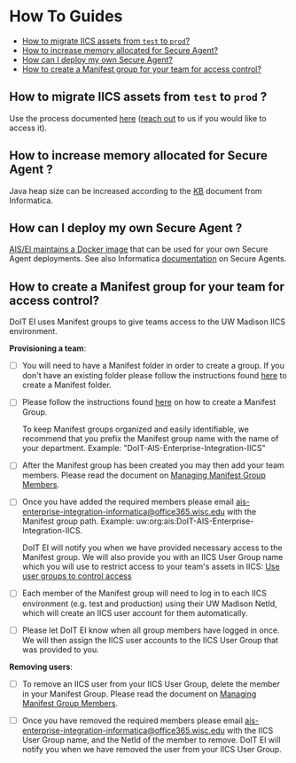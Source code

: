 # How To Guides

- [How to migrate IICS assets from `test` to `prod`?](#how-to-migrate-iics-assets-from-test-to-prod-)
- [How to increase memory allocated for Secure Agent?](#how-to-increase-memory-allocated-for-secure-agent-)
- [How can I deploy my own Secure Agent?](#how-can-i-deploy-my-own-secure-agent-)
- [How to create a Manifest group for your team for access control?](#how-to-create-a-manifest-group-for-your-team-for-access-control)

## How to migrate IICS assets from `test` to `prod` ?
[how-to-migrate]: #how-to-migrate-iics-assets-from-test-to-prod-
Use the process documented [here](https://git.doit.wisc.edu/interop/iics/iics-assets/blob/master/README.md) 
([reach out](../README.md) to us if you would like to access it).

## How to increase memory allocated for Secure Agent ?
[how-to-increase-mem]: #how-to-increase-memory-allocated-for-secure-agent-
Java heap size can be increased according to the [KB](https://kb.informatica.com/howto/6/Pages/17/336913.aspx) document from Informatica.

## How can I deploy my own Secure Agent ?
[which-firewall]: #how-can-i-deploy-my-own-secure-agent-
[AIS/EI maintains a Docker image](https://git.doit.wisc.edu/interop/iics/iics_secure_agent/blob/master/README.md#iics-secure-agent-docker-image) that can be used for your own Secure Agent deployments.
See also Informatica [documentation](https://docs.informatica.com/integration-cloud/cloud-platform/current-version/administrator/runtime-environments/secure-agents.html) on Secure Agents.

## How to create a Manifest group for your team for access control?
[manifest-group]: #how-to-create-a-manifest-group-for-your-team-for-access-control
DoIT EI uses Manifest groups to give teams access to the UW Madison IICS environment.

**Provisioning a team**:

* [ ] You will need to have a Manifest folder in order to create a group. If you don't have an existing folder please follow the instructions found [here](https://kb.wisc.edu/page.php?id=27783) to create a Manifest folder.

* [ ] Please follow the instructions found [here](https://kb.wisc.edu/page.php?id=25878) on how to create a Manifest Group.
    
    To keep Manifest groups organized and easily identifiable, we recommend that you prefix the Manifest group name with the name of your department. Example: "DoIT-AIS-Enterprise-Integration-IICS"

* [ ] After the Manifest group has been created you may then add your team members. Please read the document on [Managing Manifest Group Members](https://kb.wisc.edu/page.php?id=25882).

* [ ] Once you have added the required members please email ais-enterprise-integration-informatica@office365.wisc.edu with the Manifest group path. Example: uw:org:ais:DoIT-AIS-Enterprise-Integration-IICS.

    DoIT EI will notify you when we have provided necessary access to the Manifest group. We will also provide you with an IICS User Group name which you will use to restrict access to your team's assets in IICS: 
    [Use user groups to control access](best-practices.md#use-user-groups-to-control-access)

* [ ] Each member of the Manifest group will need to log in to each IICS environment (e.g. test and production) using their UW Madison NetId, which will create an IICS user account for them automatically.

* [ ] Please let DoIT EI know when all group members have logged in once. We will then assign the IICS user accounts to the IICS User Group that was provided to you.

**Removing users**:

* [ ] To remove an IICS user from your IICS User Group, delete the member in your Manifest Group. Please read the document on [Managing Manifest Group Members](https://kb.wisc.edu/page.php?id=25882).

* [ ] Once you have removed the required members please email ais-enterprise-integration-informatica@office365.wisc.edu with the IICS User Group name, and the NetId of the member to remove. DoIT EI will notify you when we have removed the user from your IICS User Group.
